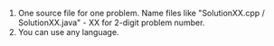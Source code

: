 1. One source file for one problem.
   Name files like "SolutionXX.cpp / SolutionXX.java" - XX for 2-digit problem number.
2. You can use any language.
